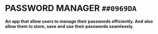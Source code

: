 # PASSWORD MANAGER `##0969DA`
**An app that allow users to manage their passwords efficiently. And also allow them to store, save and use their passwords seamlessly.**


